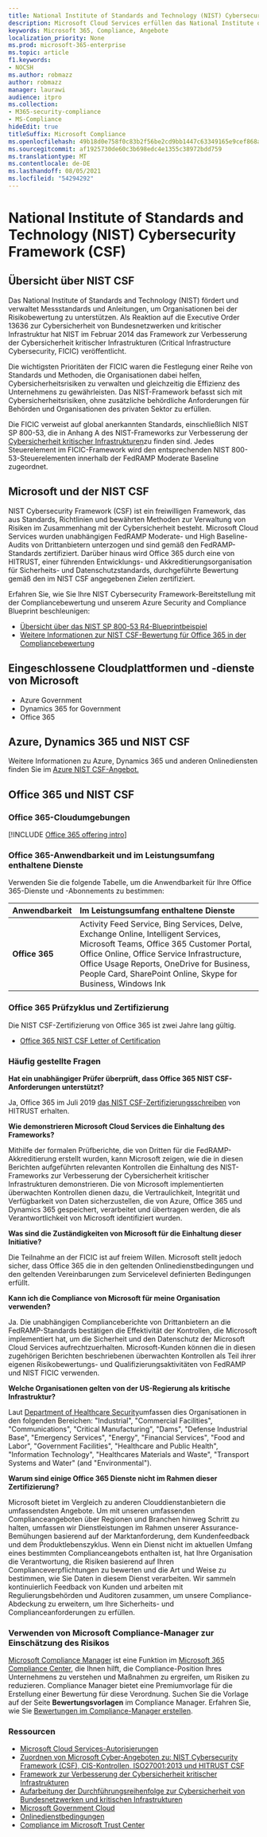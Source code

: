 ```yaml
---
title: National Institute of Standards and Technology (NIST) Cybersecurity Framework (CSF)
description: Microsoft Cloud Services erfüllen das National Institute of Standards and Technology (NIST) Cybersecurity Framework (CSF).
keywords: Microsoft 365, Compliance, Angebote
localization_priority: None
ms.prod: microsoft-365-enterprise
ms.topic: article
f1.keywords:
- NOCSH
ms.author: robmazz
author: robmazz
manager: laurawi
audience: itpro
ms.collection:
- M365-security-compliance
- MS-Compliance
hideEdit: true
titleSuffix: Microsoft Compliance
ms.openlocfilehash: 49b18d0e758f0c83b2f56be2cd9bb1447c63349165e9cef868adbcf17adeb7f0
ms.sourcegitcommit: af1925730de60c3b698edc4e1355c38972bdd759
ms.translationtype: MT
ms.contentlocale: de-DE
ms.lasthandoff: 08/05/2021
ms.locfileid: "54294292"
---
```

# <a name="national-institute-of-standards-and-technology-nist-cybersecurity-framework-csf"></a>National Institute of Standards and Technology (NIST) Cybersecurity Framework (CSF)

## <a name="nist-csf-overview"></a>Übersicht über NIST CSF

Das National Institute of Standards and Technology (NIST) fördert und verwaltet Messstandards und Anleitungen, um Organisationen bei der Risikobewertung zu unterstützen. Als Reaktion auf die Executive Order 13636 zur Cybersicherheit von Bundesnetzwerken und kritischer Infrastruktur hat NIST im Februar 2014 das Framework zur Verbesserung der Cybersicherheit kritischer Infrastrukturen (Critical Infrastructure Cybersecurity, FICIC) veröffentlicht.

Die wichtigsten Prioritäten der FICIC waren die Festlegung einer Reihe von Standards und Methoden, die Organisationen dabei helfen, Cybersicherheitsrisiken zu verwalten und gleichzeitig die Effizienz des Unternehmens zu gewährleisten. Das NIST-Framework befasst sich mit Cybersicherheitsrisiken, ohne zusätzliche behördliche Anforderungen für Behörden und Organisationen des privaten Sektor zu erfüllen.

Die FICIC verweist auf global anerkannten Standards, einschließlich NIST SP 800-53, die in Anhang A des NIST-Frameworks zur Verbesserung der [Cybersicherheit kritischer Infrastrukturen](https://www.nist.gov/publications/framework-improving-critical-infrastructure-cybersecurity-version-11)zu finden sind. Jedes Steuerelement im FICIC-Framework wird den entsprechenden NIST 800-53-Steuerelementen innerhalb der FedRAMP Moderate Baseline zugeordnet.

## <a name="microsoft-and-the-nist-csf"></a>Microsoft und der NIST CSF

NIST Cybersecurity Framework (CSF) ist ein freiwilligen Framework, das aus Standards, Richtlinien und bewährten Methoden zur Verwaltung von Risiken im Zusammenhang mit der Cybersicherheit besteht. Microsoft Cloud Services wurden unabhängigen FedRAMP Moderate- und High Baseline-Audits von Drittanbietern unterzogen und sind gemäß den FedRAMP-Standards zertifiziert. Darüber hinaus wird Office 365 durch eine von HITRUST, einer führenden Entwicklungs- und Akkreditierungsorganisation für Sicherheits- und Datenschutzstandards, durchgeführte Bewertung gemäß den im NIST CSF angegebenen Zielen zertifiziert.

Erfahren Sie, wie Sie Ihre NIST Cybersecurity Framework-Bereitstellung mit der Compliancebewertung und unserem Azure Security and Compliance Blueprint beschleunigen:

- [Übersicht über das NIST SP 800-53 R4-Blueprintbeispiel](/azure/governance/blueprints/samples/nist-sp-800-53-rev4/)
- [Weitere Informationen zur NIST CSF-Bewertung für Office 365 in der Compliancebewertung](https://techcommunity.microsoft.com/t5/Security-Privacy-and-Compliance/New-NIST-CSF-and-CSA-CCM-assessments-available-in-Compliance/ba-p/218554)

## <a name="microsoft-in-scope-cloud-platforms--services"></a>Eingeschlossene Cloudplattformen und -dienste von Microsoft

- Azure Government
- Dynamics 365 for Government
- Office 365

## <a name="azure-dynamics-365-and-nist-csf"></a>Azure, Dynamics 365 und NIST CSF

Weitere Informationen zu Azure, Dynamics 365 und anderen Onlinediensten finden Sie im [Azure NIST CSF-Angebot.](/azure/compliance/offerings/offering-nist-csf)

## <a name="office-365-and-nist-csf"></a>Office 365 und NIST CSF

### <a name="office-365-cloud-environments"></a>Office 365-Cloudumgebungen

[!INCLUDE [Office 365 offering intro](../includes/o365-offering-introduction.md)]

### <a name="office-365-applicability-and-in-scope-services"></a>Office 365-Anwendbarkeit und im Leistungsumfang enthaltene Dienste

Verwenden Sie die folgende Tabelle, um die Anwendbarkeit für Ihre Office 365-Dienste und -Abonnements zu bestimmen:

| **Anwendbarkeit** | **Im Leistungsumfang enthaltene Dienste** |
|:------------------|:----------------------|
| **Office 365** | Activity Feed Service, Bing Services, Delve, Exchange Online, Intelligent Services, Microsoft Teams, Office 365 Customer Portal, Office Online, Office Service Infrastructure, Office Usage Reports, OneDrive for Business, People Card, SharePoint Online, Skype for Business, Windows Ink |

### <a name="office-365-audit-cycle-and-certification"></a>Office 365 Prüfzyklus und Zertifizierung

Die NIST CSF-Zertifizierung von Office 365 ist zwei Jahre lang gültig.

- [Office 365 NIST CSF Letter of Certification](https://aka.ms/O365NISTCSFcertification)

### <a name="frequently-asked-questions"></a>Häufig gestellte Fragen

**Hat ein unabhängiger Prüfer überprüft, dass Office 365 NIST CSF-Anforderungen unterstützt?**

Ja, Office 365 im Juli 2019 [das NIST CSF-Zertifizierungsschreiben](https://servicetrust.microsoft.com/ViewPage/MSComplianceGuide?command=Download&downloadType=Document&downloadId=2a472d92-7c3b-47e0-9ae7-0f539da31f42&docTab=4ce99610-c9c0-11e7-8c2c-f908a777fa4d_GRC_Assessment_Reports) von HITRUST erhalten.

**Wie demonstrieren Microsoft Cloud Services die Einhaltung des Frameworks?**

Mithilfe der formalen Prüfberichte, die von Dritten für die FedRAMP-Akkreditierung erstellt wurden, kann Microsoft zeigen, wie die in diesen Berichten aufgeführten relevanten Kontrollen die Einhaltung des NIST-Frameworks zur Verbesserung der Cybersicherheit kritischer Infrastrukturen demonstrieren. Die von Microsoft implementierten überwachten Kontrollen dienen dazu, die Vertraulichkeit, Integrität und Verfügbarkeit von Daten sicherzustellen, die von Azure, Office 365 und Dynamics 365 gespeichert, verarbeitet und übertragen werden, die als Verantwortlichkeit von Microsoft identifiziert wurden.

**Was sind die Zuständigkeiten von Microsoft für die Einhaltung dieser Initiative?**

Die Teilnahme an der FICIC ist auf freiem Willen. Microsoft stellt jedoch sicher, dass Office 365 die in den geltenden Onlinedienstbedingungen und den geltenden Vereinbarungen zum Servicelevel definierten Bedingungen erfüllt.

**Kann ich die Compliance von Microsoft für meine Organisation verwenden?**

Ja. Die unabhängigen Complianceberichte von Drittanbietern an die FedRAMP-Standards bestätigen die Effektivität der Kontrollen, die Microsoft implementiert hat, um die Sicherheit und den Datenschutz der Microsoft Cloud Services aufrechtzuerhalten. Microsoft-Kunden können die in diesen zugehörigen Berichten beschriebenen überwachten Kontrollen als Teil ihrer eigenen Risikobewertungs- und Qualifizierungsaktivitäten von FedRAMP und NIST FICIC verwenden.

**Welche Organisationen gelten von der US-Regierung als kritische Infrastruktur?**

Laut [Department of Healthcare Security](https://www.dhs.gov/critical-infrastructure-sectors)umfassen dies Organisationen in den folgenden Bereichen: "Industrial", "Commercial Facilities", "Communications", "Critical Manufacturing", "Dams", "Defense Industrial Base", "Emergency Services", "Energy", "Financial Services", "Food and Labor", "Government Facilities", "Healthcare and Public Health", "Information Technology", "Healthcares Materials and Waste", "Transport Systems and Water" (and "Environmental").

**Warum sind einige Office 365 Dienste nicht im Rahmen dieser Zertifizierung?**

Microsoft bietet im Vergleich zu anderen Clouddienstanbietern die umfassendsten Angebote. Um mit unseren umfassenden Complianceangeboten über Regionen und Branchen hinweg Schritt zu halten, umfassen wir Dienstleistungen im Rahmen unserer Assurance-Bemühungen basierend auf der Marktanforderung, dem Kundenfeedback und dem Produktlebenszyklus. Wenn ein Dienst nicht im aktuellen Umfang eines bestimmten Complianceangebots enthalten ist, hat Ihre Organisation die Verantwortung, die Risiken basierend auf Ihren Complianceverpflichtungen zu bewerten und die Art und Weise zu bestimmen, wie Sie Daten in diesem Dienst verarbeiten. Wir sammeln kontinuierlich Feedback von Kunden und arbeiten mit Regulierungsbehörden und Auditoren zusammen, um unsere Compliance-Abdeckung zu erweitern, um Ihre Sicherheits- und Complianceanforderungen zu erfüllen.

### <a name="use-microsoft-compliance-manager-to-assess-your-risk"></a>Verwenden von Microsoft Compliance-Manager zur Einschätzung des Risikos

[Microsoft Compliance Manager](/microsoft-365/compliance/compliance-manager) ist eine Funktion im [Microsoft 365 Compliance Center](/microsoft-365/compliance/microsoft-365-compliance-center), die Ihnen hilft, die Compliance-Position Ihres Unternehmens zu verstehen und Maßnahmen zu ergreifen, um Risiken zu reduzieren. Compliance Manager bietet eine Premiumvorlage für die Erstellung einer Bewertung für diese Verordnung. Suchen Sie die Vorlage auf der Seite **Bewertungsvorlagen** im Compliance Manager. Erfahren Sie, wie Sie [Bewertungen im Compliance-Manager erstellen](/microsoft-365/compliance/compliance-manager-assessments).

### <a name="resources"></a>Ressourcen

- [Microsoft Cloud Services-Autorisierungen](https://marketplace.fedramp.gov/index.html#/products?status=Compliant&sort=productName)
- [Zuordnen von Microsoft Cyber-Angeboten zu: NIST Cybersecurity Framework (CSF), CIS-Kontrollen, ISO27001:2013 und HITRUST CSF](https://go.microsoft.com/fwlink/p/?linkid=2074025)
- [Framework zur Verbesserung der Cybersicherheit kritischer Infrastrukturen](https://www.nist.gov/publications/framework-improving-critical-infrastructure-cybersecurity-version-11)
- [Aufarbeitung der Durchführungsreihenfolge zur Cybersicherheit von Bundesnetzwerken und kritischen Infrastrukturen](https://www.whitehouse.gov/the-press-office/2017/05/11/presidential-executive-order-strengthening-cybersecurity-federal)
- [Microsoft Government Cloud](https://go.microsoft.com/fwlink/p/?linkid=2087246)
- [Onlinedienstbedingungen](https://www.microsoftvolumelicensing.com/DocumentSearch.aspx?Mode=3&DocumentTypeId=31)
- [Compliance im Microsoft Trust Center](https://www.microsoft.com/trust-center/compliance/compliance-overview)
